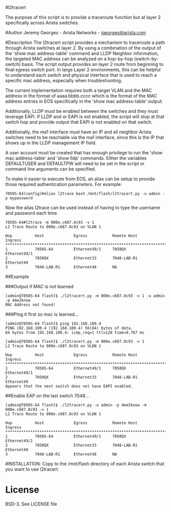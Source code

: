 #l2tracert


The purpose of this script is to provide a traceroute function but at layer 2 specifically across Arista switches. 


#Author
Jeremy Georges - Arista Networks   - jgeorges@arista.com

#Description
The l2tracert script provides a mechanism to traceroute a path through Arista switches at layer 2. By using a combination of 
the output of the 'show mac address-table' command and LLDP Neighbor information, the targeted MAC address can be
analyzed on a hop-by-hop (switch-by-switch) basis. The script output provides an layer 2 route from beginning to final egress switch port.
In large Layer 2 environments, this can be helpful to understand each switch and physical interface  that is used to reach
a specific mac address, especially when troubleshooting.

The current implementation requires both a target VLAN and the MAC address in the format of aaaa.bbbb.cccc which is the format
of the MAC address entries in EOS specifically in the 'show mac address-table' output.

Additionally, LLDP must be enabled between the switches and they must leverage EAPI.
If LLDP and or EAPI is not enabled, the script will stop at that switch hop and provide output that EAPI is not enabled on that switch.

Additionally, the ma1 interface must have an IP and all neighbor Arista switches need to be reachable via the ma1 interface,
since this is the IP that shows up in the LLDP management IP field.


A user account must be created that has enough privilege to run the 'show mac address-table' and 'show lldp' commands.
Either the variables DEFAULTUSER and DEFAULTPW will need to be set in the script or command line arguments can be specified.

To make it easier to execute from EOS, an alias can be setup to provide those required authentication parameters.
For example:


    7050S-64(config)#alias l2trace bash /mnt/flash/l2tracert.py -u admin -p mypassword


Now the alias l2trace can be used instead of having to type the username and password each time.<br>


    7050S-64#l2trace -m 000e.c687.8c93 -v 1
    L2 Trace Route to 000e.c687.8c93 on VLAN 1

    Hop          Host             Egress           Remote Host      Ingress
    ********************************************************************************
    1            7050S-64         Ethernet49/1     7050QX           Ethernet49/1
    2            7050QX           Ethernet33       7048-LAB-R1      Ethernet49
    3            7048-LAB-R1      Ethernet48       NA

##Example

###Output if MAC is not learned


    [admin@7050S-64 flash]$ ./l2tracert.py -m 000e.c687.8c93 -v 1 -u admin -p 4me2know
    MAC Address not found!


###Ping it first so mac is learned...


    [admin@7050S-64 flash]$ ping 192.168.100.4
    PING 192.168.100.4 (192.168.100.4) 56(84) bytes of data.
    64 bytes from 192.168.100.4: icmp_req=1 ttl=128 time=0.767 ms

    [admin@7050S-64 flash]$ ./l2tracert.py -m 000e.c687.8c93 -v 1
    L2 Trace Route to 000e.c687.8c93 on VLAN 1
 
    Hop          Host             Egress           Remote Host      Ingress         
    ********************************************************************************
    1            7050S-64         Ethernet49/1     7050QX           Ethernet49/1    
    2            7050QX           Ethernet33       7048-LAB-R1      Ethernet49      
    Appears that the next switch does not have EAPI enabled.


##Enable EAP on the last switch 7048...


    [admin@7050S-64 flash]$ ./l2tracert.py -u admin -p 4me2know -m 000e.c687.8c93 -v 1
    L2 Trace Route to 000e.c687.8c93 on VLAN 1
 
    Hop          Host             Egress           Remote Host      Ingress         
    ********************************************************************************
    1            7050S-64         Ethernet49/1     7050QX           Ethernet49/1    
    2            7050QX           Ethernet33       7048-LAB-R1      Ethernet49      
    3            7048-LAB-R1      Ethernet48       NA                               


#INSTALLATION:
Copy to the /mnt/flash directory of each Arista switch that you want to use l2tracert.



License
=======
BSD-3, See LICENSE file
